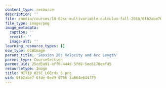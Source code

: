 ```yaml
---
content_type: resource
description: ''
file: /media/courses/18-02sc-multivariable-calculus-fall-2010/0fb2abe76fde0ed9075b3a864e644f79_MIT18_02SC_L6Brds_6.png
file_type: image/png
image_metadata:
  caption: ''
  credit: ''
  image-alt: ''
learning_resource_types: []
ocw_type: OCWImage
parent_title: 'Session 20: Velocity and Arc Length'
parent_type: CourseSection
parent_uid: 25cd5a91-eff0-444d-5fd8-5ec6178eef45
resourcetype: Image
title: MIT18_02SC_L6Brds_6.png
uid: 0fb2abe7-6fde-0ed9-075b-3a864e644f79
---
```

